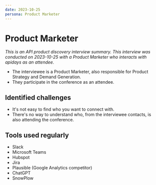 ```yaml
---
date: 2023-10-25
persona: Product Marketer
---
```

# Product Marketer

*This is an API product discovery interview summary. This interview was conducted on 2023-10-25 with a Product Marketer who interacts with apidays as an attendee.*

- The interviewee is a Product Marketer, also responsible for Product Strategy and Demand Generation.
- They participate in the conference as an attendee.


## Identified challenges

- It's not easy to find who you want to connect with.
- There's no way to understand who, from the interviewee contacts, is also attending the conference.

## Tools used regularly

- Slack
- Microsoft Teams
- Hubspot
- Jira
- Plausible (Google Analytics competitor)
- ChatGPT
- SnowPlow